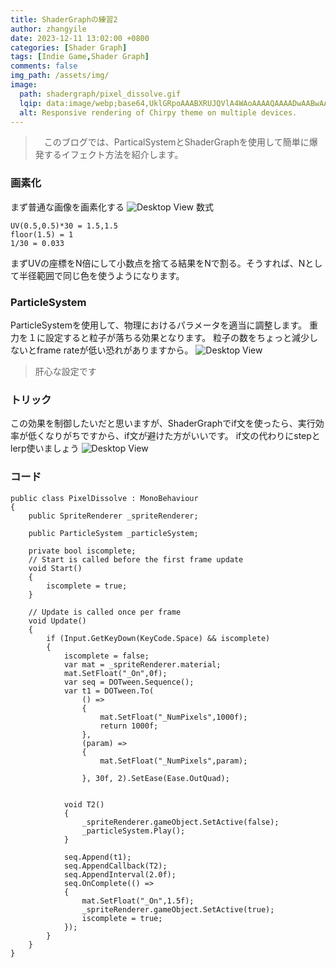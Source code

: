 ```yaml
---
title: ShaderGraphの練習2
author: zhangyile
date: 2023-12-11 13:02:00 +0800
categories: [Shader Graph]
tags: [Indie Game,Shader Graph]
comments: false
img_path: /assets/img/
image:
  path: shadergraph/pixel_dissolve.gif
  lqip: data:image/webp;base64,UklGRpoAAABXRUJQVlA4WAoAAAAQAAAADwAABwAAQUxQSDIAAAARL0AmbZurmr57yyIiqE8oiG0bejIYEQTgqiDA9vqnsUSI6H+oAERp2HZ65qP/VIAWAFZQOCBCAAAA8AEAnQEqEAAIAAVAfCWkAALp8sF8rgRgAP7o9FDvMCkMde9PK7euH5M1m6VWoDXf2FkP3BqV0ZYbO6NA/VFIAAAA
  alt: Responsive rendering of Chirpy theme on multiple devices.
---
```


>　このブログでは、ParticalSystemとShaderGraphを使用して簡単に爆発するイフェクト方法を紹介します。


### 画素化
まず普通な画像を画素化する
![Desktop View](shadergraph/pixel_step1.png)
数式
```
UV(0.5,0.5)*30 = 1.5,1.5
floor(1.5) = 1
1/30 = 0.033
```
まずUVの座標をN倍にして小数点を捨てる結果をNで割る。そうすれば、Nとして半径範囲で同じ色を使うようになります。

### ParticleSystem
ParticleSystemを使用して、物理におけるパラメータを適当に調整します。
重力を１に設定すると粒子が落ちる効果となります。
粒子の数をちょっと減少しないとframe rateが低い恐れがありますから。
![Desktop View](shadergraph/pixel_step3.png)
> 肝心な設定です


### トリック
この効果を制御したいだと思いますが、ShaderGraphでif文を使ったら、実行効率が低くなりがちですから、if文が避けた方がいいです。
if文の代わりにstepとlerp使いましょう
![Desktop View](shadergraph/pixel_step2.png)

### コード
```
public class PixelDissolve : MonoBehaviour
{
    public SpriteRenderer _spriteRenderer;

    public ParticleSystem _particleSystem;

    private bool iscomplete;
    // Start is called before the first frame update
    void Start()
    {
        iscomplete = true;
    }

    // Update is called once per frame
    void Update()
    {
        if (Input.GetKeyDown(KeyCode.Space) && iscomplete)
        {
            iscomplete = false;
            var mat = _spriteRenderer.material;
            mat.SetFloat("_On",0f);
            var seq = DOTween.Sequence();
            var t1 = DOTween.To(
                () =>
                {
                    mat.SetFloat("_NumPixels",1000f);
                    return 1000f;
                }, 
                (param) =>
                {
                    mat.SetFloat("_NumPixels",param);
                    
                }, 30f, 2).SetEase(Ease.OutQuad);
           

            void T2()
            {
                _spriteRenderer.gameObject.SetActive(false);
                _particleSystem.Play();
            }

            seq.Append(t1);
            seq.AppendCallback(T2);
            seq.AppendInterval(2.0f);
            seq.OnComplete(() =>
            {
                mat.SetFloat("_On",1.5f);
                _spriteRenderer.gameObject.SetActive(true);
                iscomplete = true;
            });
        }
    }
}

```